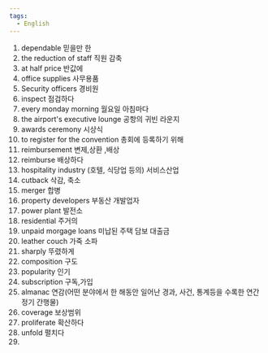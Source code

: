 ```yaml
---
tags:
  - English
---
```

1. dependable 믿을만 한
2. the reduction of staff  직원 감축
3. at half price 반값에
4. office supplies 사무용품
5. Security officers 경비원
6. inspect 점검하다
7. every monday morning 월요일 아침마다
8. the airport's executive lounge 공항의 귀빈 라운지
9. awards ceremony 시상식
10. to register for the convention 총회에 등록하기 위해 
11. reimbursement 변제,상환 ,배상
12. reimburse 배상하다
13. hospitality industry (호텔, 식당업 등의) 서비스산업
14. cutback 삭감, 축소
15. merger 합병
16. property developers 부동산 개발업자 
17. power plant 발전소
18. residential 주거의 
19. unpaid morgage loans 미납된 주택 담보 대출금
20. leather couch 가죽 소파
21. sharply 뚜렸하게
22. composition 구도
23. popularity 인기
24. subscription 구독,가입
25. almanac 연감(어떤 분야에서 한 해동안 일어난 경과, 사건, 통계등을 수록한 연간 정기 간행물)
26. coverage 보상범위
27. proliferate 확산하다
28. unfold 펼치다
29.  